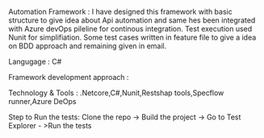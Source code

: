 
Automation Framework :
  I have designed this framework with basic structure to give idea about Api automation and same hes been integrated with Azure devOps pileline for continous integration.
  Test execution used Nunit for simplifiation.
  Some test cases written in feature file to give a idea on BDD approach and remaining given in email.

Langugage : C#

Framework development approach : 

Technology & Tools : .Netcore,C#,Nunit,Restshap tools,Specflow runner,Azure DeOps

Step to Run the tests:
  Clone the repo -> Build the project -> Go to Test Explorer - >Run the tests
